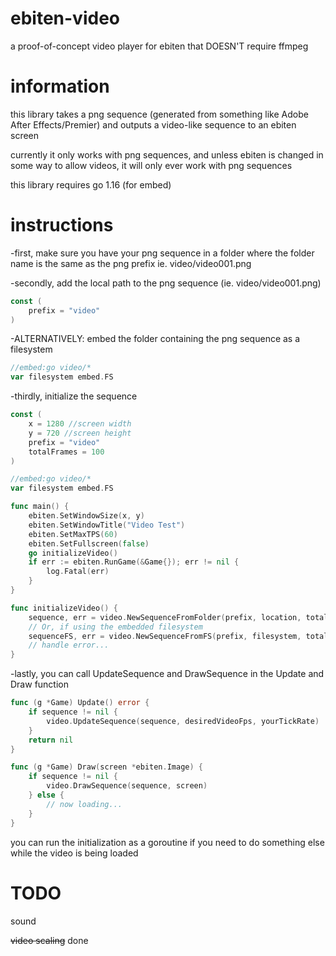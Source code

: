# ebiten-video
a proof-of-concept video player for ebiten that DOESN'T require ffmpeg

# information
this library takes a png sequence (generated from something like Adobe After Effects/Premier) and outputs a video-like sequence to an ebiten screen

currently it only works with png sequences, and unless ebiten is changed in some way to allow videos, it will only ever work with png sequences

this library requires go 1.16 (for embed)

# instructions
-first, make sure you have your png sequence in a folder where the folder name is the same as the png prefix
ie. video/video001.png

-secondly, add the local path to the png sequence (ie. video/video001.png)
```go
const (
	prefix = "video"
)
```

-ALTERNATIVELY: embed the folder containing the png sequence as a filesystem
```go
//embed:go video/*
var filesystem embed.FS
```

-thirdly, initialize the sequence
```go
const (
	x = 1280 //screen width
	y = 720 //screen height
	prefix = "video"
	totalFrames = 100
)

//embed:go video/*
var filesystem embed.FS

func main() {
	ebiten.SetWindowSize(x, y)
	ebiten.SetWindowTitle("Video Test")
	ebiten.SetMaxTPS(60)
	ebiten.SetFullscreen(false)
	go initializeVideo()
	if err := ebiten.RunGame(&Game{}); err != nil {
		log.Fatal(err)
	}
}

func initializeVideo() {
	sequence, err = video.NewSequenceFromFolder(prefix, location, totalFrames, x, y)
	// Or, if using the embedded filesystem
	sequenceFS, err = video.NewSequenceFromFS(prefix, filesystem, totalFrames, x, y)
	// handle error...
}
```

-lastly, you can call UpdateSequence and DrawSequence in the Update and Draw function
```go
func (g *Game) Update() error {
	if sequence != nil {
		video.UpdateSequence(sequence, desiredVideoFps, yourTickRate)
	}
	return nil
}

func (g *Game) Draw(screen *ebiten.Image) {
	if sequence != nil {
		video.DrawSequence(sequence, screen)
	} else {
		// now loading...
	}
}
```

you can run the initialization as a goroutine if you need to do something else while the video is being loaded

# TODO
sound

~~video scaling~~ done

